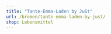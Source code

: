 ```yaml
---
title: "Tante-Emma-Laden by JuSt"
url: /bremen/tante-emma-laden-by-just/
shop: Lebensmittel
---
```

